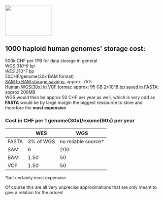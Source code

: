 <img src="https://www.genengnews.com/wp-content/uploads/2018/08/Oct1_2015_ErnestoDelAguilaIII_1000GenomesProject9614313724-1.jpg" width="150" height="100">  

## 1000 haploid human genomes' storage cost:  
500k CHF per 1PB for data storage in general  
WGS 3*10^9 bp  
WES 3*10^7 bp   
50CHF/genome(30x BAM format)  
[SAM to BAM storage savings:](https://uppmax.uu.se/support/user-guides/using-cram-to-compress-bam-files/) approx. 75%  
[Human WGS(30x) in VCF format](https://www.biostars.org/p/47646/): approx: 95 GB
[2*10^8 bp saved in FASTA:](https://biowize.wordpress.com/2012/04/27/can-i-estimate-genome-size-from-the-size-of-the-fasta-file/) approx 200MB  
WGS would then be approx 50 CHF per year as well, which is very odd as **FASTA** would be by large margin the biggest ressource to store and therefore the **most expensive**

### Cost in CHF per 1 genome(30x)/exome(90x) per year
|  | WES| WGS|
|--------|--------|-----------|
| FASTA | 3% of WGS | no reliable source* |
| SAM | 6 | 200 |
| BAM | 1.50 | 50 |
| VCF | 1.50 | 50 |  

*but certainly most expensive  
  
Of course this are all very unprecise approximations that are only meant to give a relation for the prices!

